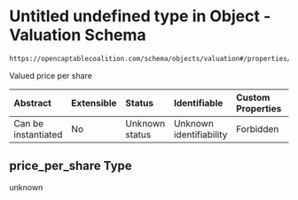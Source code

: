 # Untitled undefined type in Object - Valuation Schema

```txt
https://opencaptablecoalition.com/schema/objects/valuation#/properties/price_per_share
```

Valued price per share

| Abstract            | Extensible | Status         | Identifiable            | Custom Properties | Additional Properties | Access Restrictions | Defined In                                                                                  |
| :------------------ | :--------- | :------------- | :---------------------- | :---------------- | :-------------------- | :------------------ | :------------------------------------------------------------------------------------------ |
| Can be instantiated | No         | Unknown status | Unknown identifiability | Forbidden         | Allowed               | none                | [Valuation.schema.json*](../flattened_schemas/Valuation.schema.json "open original schema") |

## price_per_share Type

unknown

